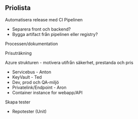 ## Priolista

Automatisera release med CI Pipelinen

* Separera front och backend?
* Bygga artifact från pipelinen eller registry? 

Processen/dokumentation

Prisuträkning

Azure strukturen - motivera utifrån säkerhet, prestanda och pris

- Servicebus - Anton
- KeyVault - Ted
- Dev, prod  och QA-miljö
- Privatelink/Endpoint - Aron
- Container instance for webapp/API

Skapa tester

* Repotester (Unit)